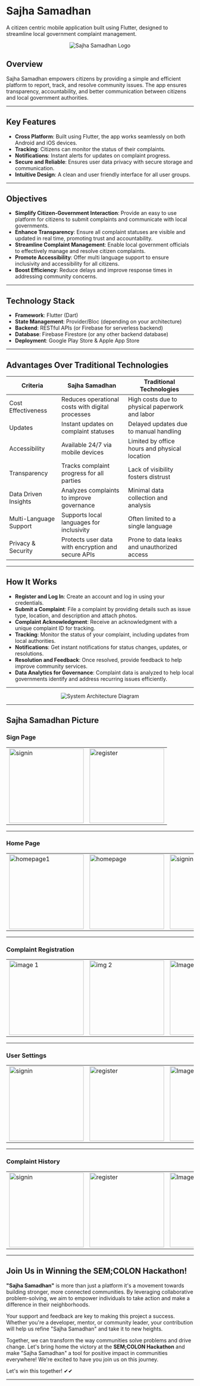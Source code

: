 # Sajha Samadhan

A citizen centric mobile application built using Flutter, designed to streamline local government complaint management.


<div align="center">
  <img src="https://cdn.discordapp.com/attachments/1324665851760349285/1325127148503044240/sadha_2-Photoroom.png?ex=677aa853&is=677956d3&hm=f948a3faf465225ab639764dbc474c1b71339eae88071431fef1243261b30724&" alt="Sajha Samadhan Logo" />
</div>



## Overview

Sajha Samadhan empowers citizens by providing a simple and efficient platform to report, track, and resolve community issues. The app ensures transparency, accountability, and better communication between citizens and local government authorities.

---

## Key Features

- **Cross Platform**: Built using Flutter, the app works seamlessly on both Android and iOS devices.
- **Tracking**: Citizens can monitor the status of their complaints.
- **Notifications**: Instant alerts for updates on complaint progress.
- **Secure and Reliable**: Ensures user data privacy with secure storage and communication.
- **Intuitive Design**: A clean and user friendly interface for all user groups.

---

## Objectives

- **Simplify Citizen-Government Interaction**: Provide an easy to use platform for citizens to submit complaints and communicate with local governments.
- **Enhance Transparency**: Ensure all complaint statuses are visible and updated in real time, promoting trust and accountability.
- **Streamline Complaint Management**: Enable local government officials to effectively manage and resolve citizen complaints.
- **Promote Accessibility**: Offer multi language support to ensure inclusivity and accessibility for all citizens.
- **Boost Efficiency**: Reduce delays and improve response times in addressing community concerns.

---

## Technology Stack

- **Framework**: Flutter (Dart)
- **State Management**: Provider/Bloc (depending on your architecture)
- **Backend**: RESTful APIs (or Firebase for serverless backend)
- **Database**: Firebase Firestore (or any other backend database)
- **Deployment**: Google Play Store & Apple App Store



---

## Advantages Over Traditional Technologies

| Criteria               | Sajha Samadhan                                     | Traditional Technologies                       |
| ---------------------- | -------------------------------------------------- | ---------------------------------------------- |
| Cost Effectiveness     | Reduces operational costs with digital processes   | High costs due to physical paperwork and labor |
| Updates                | Instant updates on complaint statuses              | Delayed updates due to manual handling         |
| Accessibility          | Available 24/7 via mobile devices                  | Limited by office hours and physical location  |
| Transparency           | Tracks complaint progress for all parties          | Lack of visibility fosters distrust            |
| Data Driven Insights   | Analyzes complaints to improve governance          | Minimal data collection and analysis           |
| Multi-Language Support | Supports local languages for inclusivity           | Often limited to a single language             |
| Privacy & Security     | Protects user data with encryption and secure APIs | Prone to data leaks and unauthorized access    |

---

## How It Works

- **Register and Log In**: Create an account and log in using your credentials.
- **Submit a Complaint**: File a complaint by providing details such as issue type, location, and description and attach photos.
- **Complaint Acknowledgment**: Receive an acknowledgment with a unique complaint ID for tracking.
- **Tracking**: Monitor the status of your complaint, including updates from local authorities.
- **Notifications**: Get instant notifications for status changes, updates, or resolutions.
- **Resolution and Feedback**: Once resolved, provide feedback to help improve community services.
- **Data Analytics for Governance**: Complaint data is analyzed to help local governments identify and address recurring issues efficiently.

---

<div align="center">
  <img src="https://cdn.discordapp.com/attachments/1324921969522507817/1325149435595849889/system_arch.png?ex=677abd15&is=67796b95&hm=b3bb67be7d9fcd2dc2baa19c380b1f98151cf0ba66147eedc54c6c0e0e30f28d&" alt="System Architecture Diagram" />
</div>

---

## Sajha Samadhan Picture



### Sign Page

<table>
  <tr>
    <td><img src="https://cdn.discordapp.com/attachments/1324921969522507817/1325155143708315719/image.png?ex=677ac266&is=677970e6&hm=395fcaeb66e25d5f7b034c67add7172dd1285b70ebcb85a987a19219ddab8104&" alt="signin" width="200"></td>
    <td><img src="https://cdn.discordapp.com/attachments/1324921969522507817/1325155812011802634/image.png?ex=677ac305&is=67797185&hm=5ee4bcdb940361c4557bfcaf4c6c1d5f9731afc3bfcc3726b3dde99dc5606f8b&" alt="register" width="200"></td>

</table>


---
### Home Page

<table>
  <tr>
    <td><img src="https://cdn.discordapp.com/attachments/1324921969522507817/1325155364970299402/image.png?ex=677ac29b&is=6779711b&hm=41955d092d18f80fdd210fd44dd4fad8cc3045d4b150b8cb910bbfa5a4b74f36&" alt="homepage1" width="200"></td>
    <td><img src="https://cdn.discordapp.com/attachments/1324921969522507817/1325155441692643392/image.png?ex=677ac2ad&is=6779712d&hm=2d47fb6029d5f4f05b95b4f49e8161ad8ef6c15ad5004b652c57efd77c701ddd&" alt="homepage" width="200"></td> 
     <td><img src="https://cdn.discordapp.com/attachments/1324921969522507817/1325163601564008558/image.png?ex=677aca46&is=677978c6&hm=2832e49b54f6c683d2bb3b28fbd155a38da2a874b421ec12562a61089f1c37e7&" alt="signin" width="200"></td>
    <td><img src="https://cdn.discordapp.com/attachments/1324921969522507817/1325161788844675174/image.png?ex=677ac896&is=67797716&hm=a2f95a461fdeb69295c4fd32f6b34cdcc24a4085db84eb2aac0848b1f9e96f53&" alt="register" width="200"></td> 
    <td><img src="https://cdn.discordapp.com/attachments/1324921969522507817/1325161876203507793/image.png?ex=677ac8ab&is=6779772b&hm=e40c62f55ad25a3b61172126c2fdf5b164363323dafb79bd455e9bf0fe6c768a&" alt="Image 3" width="200"></td>

</table>

---
### Complaint Registration 

<table>
  <tr>
    <td><img src="https://cdn.discordapp.com/attachments/1324921969522507817/1325156340515082351/image.png?ex=677ac383&is=67797203&hm=e29b28c99bbe4664e5480e9b2864ee4018ec9e9cfc980f37154f3bce1f021037&" alt="image 1" width="200"></td>
    <td><img src="https://cdn.discordapp.com/attachments/1324921969522507817/1325157032978022562/image.png?ex=677ac428&is=677972a8&hm=076ad2fd13be62cb08c4e2699801337a7f5fe56ef73c0e77349f73a949426a27&" alt="img 2" width="200"></td> 
    <td><img src="https://cdn.discordapp.com/attachments/1324921969522507817/1325157093145051228/image.png?ex=677ac437&is=677972b7&hm=a31c6bd14d7ae8c9651defb752299218cf4ccd23bd3daaee73a31ee7377b98fc&" alt="Image 3" width="200"></td>
  <td><img src="https://cdn.discordapp.com/attachments/1324921969522507817/1325157366525726786/image.png?ex=677ac478&is=677972f8&hm=8bd8b515f887ed7b0e6b2c8e8f3badd6dc6e17d3e746c52e648d39e2bfb41b6d&" alt="Image 4" width="200"></td>
  
  </tr>
</table>

---

### User Settings 
<table>
  <tr>
    <td><img src="https://cdn.discordapp.com/attachments/1324921969522507817/1325157572876959866/image.png?ex=677ac4a9&is=67797329&hm=0d372cd018faa6108adfcc5c7dddf8d89efb258bf00a41853333b46f0b1663ef&" alt="signin" width="200"></td>
    <td><img src="https://cdn.discordapp.com/attachments/1324921969522507817/1325157759087546441/image.png?ex=677ac4d6&is=67797356&hm=3b1d9d6e127427cbe1b209fd6322ffe1fb8f163f0b5c698a06a908561a6014b3&" alt="register" width="200"></td> 
    <td><img src="https://cdn.discordapp.com/attachments/1324921969522507817/1325157880394944532/image.png?ex=677ac4f2&is=67797372&hm=b12811e75a1a64317c40ee5652ad98cbe2a59c931127feaf19771aad10a041e5&" alt="Image 3" width="200"></td>
    <td><img src="https://cdn.discordapp.com/attachments/1324921969522507817/1325158057226797199/image.png?ex=677ac51d&is=6779739d&hm=323fda59b84599050892e7080be81b90ca911b1c216065fa700fc722cca4e8a5&" alt="Image 3" width="200"></td><td><img src="https://cdn.discordapp.com/attachments/1324921969522507817/1325165107541446706/image.png?ex=677acbae&is=67797a2e&hm=22a4aed7aa39bfedb749ea429963d035fcd5560685088a4993f4fd62c651e443&" alt="Image 3" width="200"></td>
  </tr>
 
</table>

---

### Complaint History

<table>
  <tr>
    <td><img src="https://cdn.discordapp.com/attachments/1324921969522507817/1325160341608468510/image.png?ex=677ac73d&is=677975bd&hm=8be8fdb77e79962c720353053bf27f94498fd94607113b926329361d217646d8&" alt="signin" width="200"></td>
    <td><img src="https://cdn.discordapp.com/attachments/1324921969522507817/1325160455592738906/image.png?ex=677ac758&is=677975d8&hm=c2d465849542bd88743e0f36028e10bde189a444aaf5058d825f996310ad2669&" alt="register" width="200"></td> 
    <td><img src="https://cdn.discordapp.com/attachments/1324921969522507817/1325160879179960420/image.png?ex=677ac7bd&is=6779763d&hm=fb2370bd19e6e16bb5c5c7218715d78924c25717db2c1e524205b5f7ecc0322f&" alt="Image 3" width="200"></td>
    
 
</table>


---


## Join Us in Winning the SEM;COLON Hackathon!

**"Sajha Samadhan"** is more than just a platform it's a movement towards building stronger, more connected communities. By leveraging collaborative problem-solving, we aim to empower individuals to take action and make a difference in their neighborhoods.

Your support and feedback are key to making this project a success. Whether you're a developer, mentor, or community leader, your contribution will help us refine "Sajha Samadhan" and take it to new heights.

Together, we can transform the way communities solve problems and drive change. Let's bring home the victory at the **SEM;COLON Hackathon** and make "Sajha Samadhan" a tool for positive impact in communities everywhere!
We're excited to have you join us on this journey.

Let's win this together! ✔✔

---



